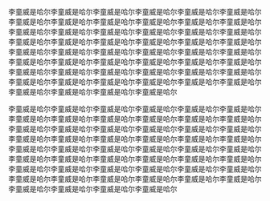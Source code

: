 李童威是哈尔李童威是哈尔李童威是哈尔李童威是哈尔李童威是哈尔李童威是哈尔李童威是哈尔李童威是哈尔李童威是哈尔李童威是哈尔李童威是哈尔李童威是哈尔李童威是哈尔李童威是哈尔李童威是哈尔李童威是哈尔李童威是哈尔李童威是哈尔李童威是哈尔李童威是哈尔李童威是哈尔李童威是哈尔李童威是哈尔李童威是哈尔李童威是哈尔李童威是哈尔李童威是哈尔李童威是哈尔李童威是哈尔李童威是哈尔李童威是哈尔李童威是哈尔李童威是哈尔李童威是哈尔李童威是哈尔李童威是哈尔李童威是哈尔李童威是哈尔李童威是哈尔李童威是哈尔李童威是哈尔李童威是哈尔李童威是哈尔李童威是哈尔李童威是哈尔李童威是哈尔李童威是哈尔李童威是哈尔李童威是哈尔李童威是哈尔李童威是哈尔李童威是哈尔

李童威是哈尔李童威是哈尔李童威是哈尔李童威是哈尔李童威是哈尔李童威是哈尔李童威是哈尔李童威是哈尔李童威是哈尔李童威是哈尔李童威是哈尔李童威是哈尔李童威是哈尔李童威是哈尔李童威是哈尔李童威是哈尔李童威是哈尔李童威是哈尔李童威是哈尔李童威是哈尔李童威是哈尔李童威是哈尔李童威是哈尔李童威是哈尔李童威是哈尔李童威是哈尔李童威是哈尔李童威是哈尔李童威是哈尔李童威是哈尔李童威是哈尔李童威是哈尔李童威是哈尔李童威是哈尔李童威是哈尔李童威是哈尔李童威是哈尔李童威是哈尔李童威是哈尔李童威是哈尔李童威是哈尔李童威是哈尔李童威是哈尔李童威是哈尔李童威是哈尔李童威是哈尔李童威是哈尔李童威是哈尔李童威是哈尔李童威是哈尔李童威是哈尔李童威是哈尔

